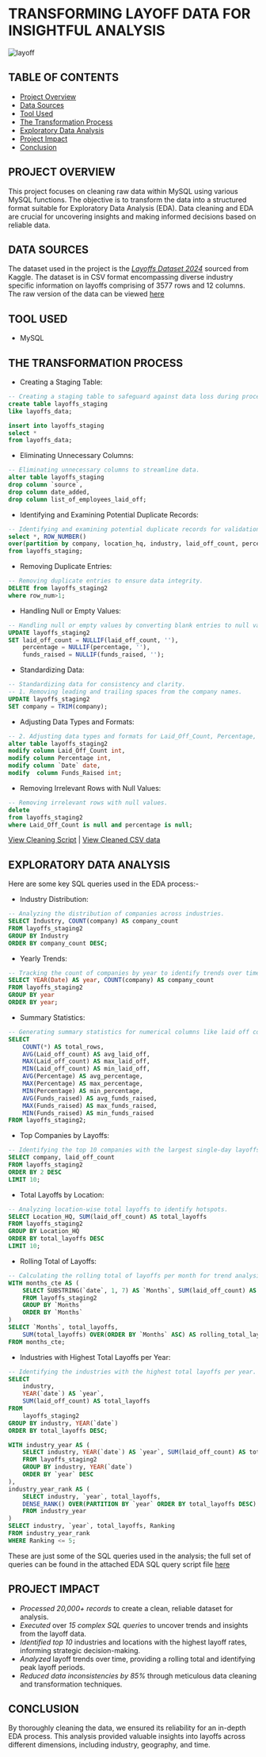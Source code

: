# TRANSFORMING LAYOFF DATA FOR INSIGHTFUL ANALYSIS


![layoff](https://github.com/Abhi47-kr/Transforming-Layoff-Data-for-Insightful-Analysis/assets/168676103/6c791cb7-8c51-47c3-926c-fc6bdb1c4dd5)


## TABLE OF CONTENTS

- [Project Overview](#project-overview)
- [Data Sources](#data-sources)
- [Tool Used](#tool-used)
- [The Transformation Process](#the-transformation-process)
- [Exploratory Data Analysis](#exploratory-data-analysis)
- [Project Impact](#project-impact)
- [Conclusion](#conclusion)

## PROJECT OVERVIEW

This project focuses on cleaning raw data within MySQL using various MySQL functions. The objective is to transform the data into a structured format suitable for Exploratory Data Analysis (EDA). Data cleaning and EDA are crucial for uncovering insights and making informed decisions based on reliable data.

## DATA SOURCES

The dataset used in the project is the *[Layoffs Dataset 2024](https://www.kaggle.com/datasets/theakhilb/layoffs-data-2022)* sourced from Kaggle. The dataset is in CSV format encompassing diverse industry specific information on layoffs comprising of 3577 rows and 12 columns. The raw version of the data can be viewed [here](https://github.com/Abhi47-kr/Data-Cleaning-and-EDA-in-MySQL/blob/a2f02056d171846870d74ec49851a70908f60b39/layoffs_data.csv)

## TOOL USED

- MySQL

## THE TRANSFORMATION PROCESS

- Creating a Staging Table:

```sql
-- Creating a staging table to safeguard against data loss during processing.
create table layoffs_staging
like layoffs_data;

insert into layoffs_staging
select *
from layoffs_data;
```

- Eliminating Unnecessary Columns:

```sql
-- Eliminating unnecessary columns to streamline data.
alter table layoffs_staging
drop column `source`,
drop column date_added,
drop column list_of_employees_laid_off;
```

- Identifying and Examining Potential Duplicate Records:

```sql
-- Identifying and examining potential duplicate records for validation.
select *, ROW_NUMBER() 
over(partition by company, location_hq, industry, laid_off_count, percentage, `date`, funds_raised, stage, country) as row_num
from layoffs_staging;
```

- Removing Duplicate Entries:

```sql
-- Removing duplicate entries to ensure data integrity.
DELETE from layoffs_staging2
where row_num>1;
```

- Handling Null or Empty Values:

```sql
-- Handling null or empty values by converting blank entries to null values.
UPDATE layoffs_staging2
SET laid_off_count = NULLIF(laid_off_count, ''),
    percentage = NULLIF(percentage, ''),
    funds_raised = NULLIF(funds_raised, '');
```

- Standardizing Data:

```sql
-- Standardizing data for consistency and clarity.
-- 1. Removing leading and trailing spaces from the company names.
UPDATE layoffs_staging2 
SET company = TRIM(company);
```

- Adjusting Data Types and Formats:

```sql
-- 2. Adjusting data types and formats for Laid_Off_Count, Percentage, Funds_Raised, and Date columns.
alter table layoffs_staging2
modify column Laid_Off_Count int,
modify column Percentage int,
modify column `Date` date,
modify  column Funds_Raised int;
```

- Removing Irrelevant Rows with Null Values:

```sql
-- Removing irrelevant rows with null values.
delete
from layoffs_staging2
where Laid_Off_Count is null and percentage is null;
```
[View Cleaning Script](https://github.com/Abhi47-kr/Data-Cleaning-and-EDA-in-MySQL/blob/a2f02056d171846870d74ec49851a70908f60b39/data_cleaning_script.sql) | [View Cleaned CSV data](https://github.com/Abhi47-kr/Data-Cleaning-and-EDA-in-MySQL/blob/a2f02056d171846870d74ec49851a70908f60b39/layoffs_data_2024_cleaned.csv)

## EXPLORATORY DATA ANALYSIS

Here are some key SQL queries used in the EDA process:-

- Industry Distribution:

```sql
-- Analyzing the distribution of companies across industries.
SELECT Industry, COUNT(company) AS company_count
FROM layoffs_staging2
GROUP BY Industry
ORDER BY company_count DESC;
```

- Yearly Trends:

```sql
-- Tracking the count of companies by year to identify trends over time.
SELECT YEAR(Date) AS year, COUNT(company) AS company_count
FROM layoffs_staging2
GROUP BY year
ORDER BY year;
```

- Summary Statistics:

```sql
-- Generating summary statistics for numerical columns like laid off count, percentage, and funds raised.
SELECT 
    COUNT(*) AS total_rows,
    AVG(Laid_off_count) AS avg_laid_off,
    MAX(Laid_off_count) AS max_laid_off,
    MIN(Laid_off_count) AS min_laid_off,
    AVG(Percentage) AS avg_percentage,
    MAX(Percentage) AS max_percentage,
    MIN(Percentage) AS min_percentage,
    AVG(Funds_raised) AS avg_funds_raised,
    MAX(Funds_raised) AS max_funds_raised,
    MIN(Funds_raised) AS min_funds_raised
FROM layoffs_staging2;
```

- Top Companies by Layoffs:

```sql
-- Identifying the top 10 companies with the largest single-day layoffs.
SELECT company, laid_off_count
FROM layoffs_staging2
ORDER BY 2 DESC
LIMIT 10;
```

- Total Layoffs by Location:

```sql
-- Analyzing location-wise total layoffs to identify hotspots.
SELECT Location_HQ, SUM(laid_off_count) AS total_layoffs
FROM layoffs_staging2
GROUP BY Location_HQ
ORDER BY total_layoffs DESC
LIMIT 10;
```

- Rolling Total of Layoffs:

```sql
-- Calculating the rolling total of layoffs per month for trend analysis.
WITH months_cte AS (
    SELECT SUBSTRING(`date`, 1, 7) AS `Months`, SUM(laid_off_count) AS total_layoffs
    FROM layoffs_staging2
    GROUP BY `Months`
    ORDER BY `Months`
)
SELECT `Months`, total_layoffs, 
    SUM(total_layoffs) OVER(ORDER BY `Months` ASC) AS rolling_total_layoffs
FROM months_cte;
```

- Industries with Highest Total Layoffs per Year:

```sql
-- Identifying the industries with the highest total layoffs per year.
SELECT 
    industry,
    YEAR(`date`) AS `year`,
    SUM(laid_off_count) AS total_layoffs
FROM
    layoffs_staging2
GROUP BY industry, YEAR(`date`)
ORDER BY total_layoffs DESC;

WITH industry_year AS (
    SELECT industry, YEAR(`date`) AS `year`, SUM(laid_off_count) AS total_layoffs 
    FROM layoffs_staging2
    GROUP BY industry, YEAR(`date`)
    ORDER BY `year` DESC
),
industry_year_rank AS (
    SELECT industry, `year`, total_layoffs, 
    DENSE_RANK() OVER(PARTITION BY `year` ORDER BY total_layoffs DESC) AS Ranking
    FROM industry_year
)
SELECT industry, `year`, total_layoffs, Ranking
FROM industry_year_rank
WHERE Ranking <= 5;
```

These are just some of the SQL queries used in the analysis; the full set of queries can be found in the attached EDA SQL query script file [here](https://github.com/Abhi47-kr/Data-Cleaning-and-EDA-in-MySQL/blob/a2f02056d171846870d74ec49851a70908f60b39/EDA_query_script.sql)

## PROJECT IMPACT
- *Processed 20,000+ records* to create a clean, reliable dataset for analysis.
- *Executed* over *15 complex SQL queries* to uncover trends and insights from the layoff data.
- *Identified top 10* industries and locations with the highest layoff rates, informing strategic decision-making.
- *Analyzed* layoff trends over time, providing a rolling total and identifying peak layoff periods.
- *Reduced data inconsistencies by 85%* through meticulous data cleaning and transformation techniques.


## CONCLUSION

By thoroughly cleaning the data, we ensured its reliability for an in-depth EDA process. This analysis provided valuable insights into layoffs across different dimensions, including industry, geography, and time.
  
